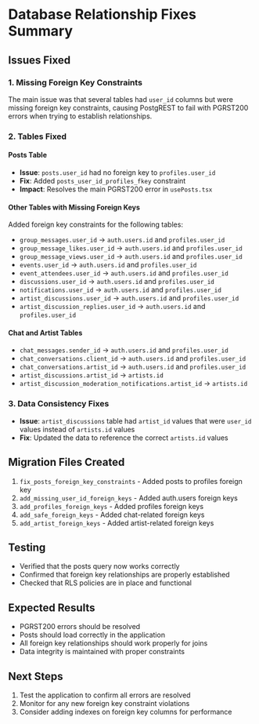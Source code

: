 # Database Relationship Fixes Summary

## Issues Fixed

### 1. Missing Foreign Key Constraints
The main issue was that several tables had `user_id` columns but were missing foreign key constraints, causing PostgREST to fail with PGRST200 errors when trying to establish relationships.

### 2. Tables Fixed

#### Posts Table
- **Issue**: `posts.user_id` had no foreign key to `profiles.user_id`
- **Fix**: Added `posts_user_id_profiles_fkey` constraint
- **Impact**: Resolves the main PGRST200 error in `usePosts.tsx`

#### Other Tables with Missing Foreign Keys
Added foreign key constraints for the following tables:
- `group_messages.user_id` → `auth.users.id` and `profiles.user_id`
- `group_message_likes.user_id` → `auth.users.id` and `profiles.user_id`
- `group_message_views.user_id` → `auth.users.id` and `profiles.user_id`
- `events.user_id` → `auth.users.id` and `profiles.user_id`
- `event_attendees.user_id` → `auth.users.id` and `profiles.user_id`
- `discussions.user_id` → `auth.users.id` and `profiles.user_id`
- `notifications.user_id` → `auth.users.id` and `profiles.user_id`
- `artist_discussions.user_id` → `auth.users.id` and `profiles.user_id`
- `artist_discussion_replies.user_id` → `auth.users.id` and `profiles.user_id`

#### Chat and Artist Tables
- `chat_messages.sender_id` → `auth.users.id` and `profiles.user_id`
- `chat_conversations.client_id` → `auth.users.id` and `profiles.user_id`
- `chat_conversations.artist_id` → `auth.users.id` and `profiles.user_id`
- `artist_discussions.artist_id` → `artists.id`
- `artist_discussion_moderation_notifications.artist_id` → `artists.id`

### 3. Data Consistency Fixes
- **Issue**: `artist_discussions` table had `artist_id` values that were `user_id` values instead of `artists.id` values
- **Fix**: Updated the data to reference the correct `artists.id` values

## Migration Files Created
1. `fix_posts_foreign_key_constraints` - Added posts to profiles foreign key
2. `add_missing_user_id_foreign_keys` - Added auth.users foreign keys
3. `add_profiles_foreign_keys` - Added profiles foreign keys
4. `add_safe_foreign_keys` - Added chat-related foreign keys
5. `add_artist_foreign_keys` - Added artist-related foreign keys

## Testing
- Verified that the posts query now works correctly
- Confirmed that foreign key relationships are properly established
- Checked that RLS policies are in place and functional

## Expected Results
- PGRST200 errors should be resolved
- Posts should load correctly in the application
- All foreign key relationships should work properly for joins
- Data integrity is maintained with proper constraints

## Next Steps
1. Test the application to confirm all errors are resolved
2. Monitor for any new foreign key constraint violations
3. Consider adding indexes on foreign key columns for performance
